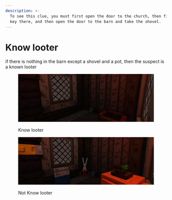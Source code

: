 ```yaml
---
description: >-
  To see this clue, you must first open the door to the church, then find the
  key there, and then open the door to the barn and take the shovel.
---
```


# Know looter

if there is nothing in the barn except a shovel and a pot, then the suspect is a known looter

<div><figure><img src="../../.gitbook/assets/file2 (6).png" alt=""><figcaption><p>Know looter</p></figcaption></figure> <figure><img src="../../.gitbook/assets/file3 (5).png" alt=""><figcaption><p>Not Know looter</p></figcaption></figure></div>

